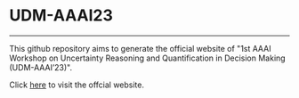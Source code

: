 # UDM-AAAI23
---

This github repository aims to generate the official website of "1st AAAI Workshop on Uncertainty Reasoning and Quantification in Decision Making (UDM-AAAI’23)".

Click [here](https://charliezhaoyinpeng.github.io/UDM-AAAI23/) to visit the offcial website.

